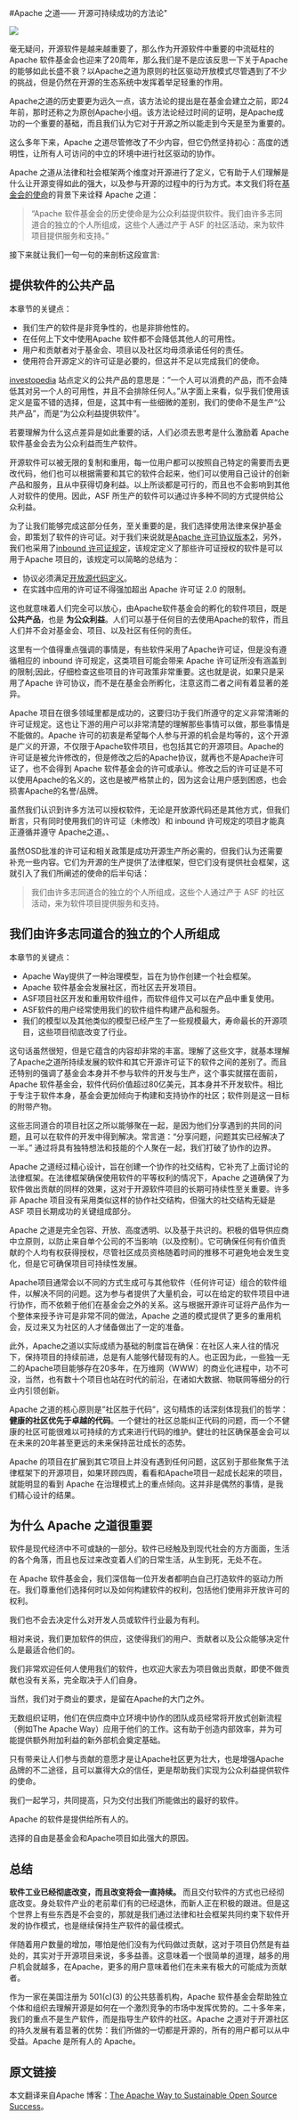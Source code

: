 #Apache 之道—— 开源可持续成功的方法论"

![](http://nashvillebandroomrepair.com/wp-content/uploads/2017/05/AdobeStock_111060361-1024x512.jpeg)

毫无疑问，开源软件是越来越重要了，那么作为开源软件中重要的中流砥柱的 Apache 软件基金会也迎来了20周年，那么我们是不是应该反思一下关于Apache的能够如此长盛不衰？以Apache之道为原则的社区驱动开放模式尽管遇到了不少的挑战，但是仍然在开源的生态系统中发挥着举足轻重的作用。

Apache之道的历史要更为远久一点，该方法论的提出是在基金会建立之前，即24年前，那时还称之为原创Apache小组。该方法论经过时间的证明，是Apache成功的一个重要的基础，而且我们认为它对于开源之所以能走到今天是至为重要的。

这么多年下来，Apache 之道尽管修改了不少内容，但它仍然坚持初心：高度的透明性，让所有人可访问的中立的环境中进行社区驱动的协作。

Apache 之道从法律和社会框架两个维度对开源进行了定义，它有助于人们理解是什么让开源变得如此的强大，以及参与开源的过程中的行为方式。本文我们将在[基金会的使命](https://www.apache.org/foundation/)的背景下来诠释 Apache 之道：

> “Apache 软件基金会的历史使命是为公众利益提供软件。我们由许多志同道合的独立的个人所组成，这些个人通过产于 ASF 的社区活动，来为软件项目提供服务和支持。”

接下来就让我们一句一句的来剖析这段宣言:

## 提供软件的公共产品

本章节的关键点：

* 我们生产的软件是非竞争性的，也是非排他性的。
* 在任何上下文中使用Apache 软件都不会降低其他人的可用性。
* 用户和贡献者对于基金会、项目以及社区均毋须承诺任何的责任。
* 使用符合开源定义的许可证是必要的，但这并不足以完成我们的使命。

[investopedia](https://www.investopedia.com/terms/p/public-good.asp) 站点定义的公共产品的意思是：”一个人可以消费的产品，而不会降低其对另一个人的可用性，并且不会排除任何人。”从字面上来看，似乎我们使用该定义是蛮不错的选择，但是，这其中有一些细微的差别，我们的使命不是生产“公共产品”，而是“为公众利益提供软件”。

若要理解为什么这点差异是如此重要的话，人们必须去思考是什么激励着 Apache 软件基金会去为公众利益而生产软件。

开源软件可以被无限的复制和重用，每一位用户都可以按照自己特定的需要而去更改代码，他们也可以根据需要和其它的软件合起来，他们可以使用自己设计的创新产品和服务，且从中获得切身利益。以上所谈都是可行的，而且也不会影响到其他人对软件的使用。因此，ASF 所生产的软件可以通过许多种不同的方式提供给公众利益。

为了让我们能够完成这部分任务，至关重要的是，我们选择使用法律来保护基金会，即策划了软件的许可证。对于我们来说就是[Apache 许可协议版本2](https://www.apache.org/licenses/LICENSE-2.0.html)，另外，我们也采用了[inbound 许可证规定](https://apache.org/legal/resolved.html)，该规定定义了那些许可证授权的软件是可以用于Apache 项目的，该规定可以简略的总结为：

* 协议必须满足[开放源代码定义](https://opensource.org/osd)。
* 在实践中应用的许可证不得强加超出 Apache 许可证 2.0 的限制。

这也就意味着人们完全可以放心，由Apache软件基金会的孵化的软件项目，既是 **公共产品**，也是 **为公众利益**。人们可以基于任何目的去使用Apache的软件，而且人们并不会对基金会、项目、以及社区有任何的责任。

这里有一个值得重点强调的事情是，有些软件采用了Apache许可证，但是没有遵循相应的 inbound 许可规定，这类项目可能会带来 Apache 许可证所没有涵盖到的限制;因此，仔细检查这些项目的许可政策非常重要。这也就是说，如果只是采用了Apache 许可协议，而不是在基金会所孵化，注意这而二者之间有着显著的差异。

Apache 项目在很多领域里都是成功的，这要归功于我们所遵守的定义非常清晰的许可证规定。这也让下游的用户可以非常清楚的理解那些事情可以做，那些事情是不能做的。Apache 许可的初衷是希望每个人参与开源的机会是均等的，这个开源是广义的开源，不仅限于Apache软件项目，也包括其它的开源项目。Apache的许可证是被允许修改的，但是修改之后的Apache协议，就再也不是Apache许可证了，也不会得到 Apache 软件基金会的许可或承认。修改之后的许可证是不可以使用Apache的名义的，这也是被严格禁止的，因为这会让用户感到困惑，也会损害Apache的名誉/品牌。

虽然我们认识到许多方法可以授权软件，无论是开放源代码还是其他方式，但我们断言，只有同时使用我们的许可证（未修改）和 inbound 许可规定的项目才能真正遵循并遵守 Apache之道。、

虽然OSD批准的许可证和相关政策是成功开源生产所必需的，但我们认为还需要补充一些内容。它们为开源的生产提供了法律框架，但它们没有提供社会框架，这就引入了我们所阐述的使命的后半句话：

> 我们由许多志同道合的独立的个人所组成，这些个人通过产于 ASF 的社区活动，来为软件项目提供服务和支持。

## 我们由许多志同道合的独立的个人所组成

本章节的关键点：

* Apache Way提供了一种治理模型，旨在为协作创建一个社会框架。
* Apache 软件基金会发展社区，而社区去开发项目。
* ASF项目社区开发和重用软件组件，而软件组件又可以在产品中重复使用。
* ASF软件的用户经常使用我们的软件组件构建产品和服务。
* 我们的模型以及其他类似的模型已经产生了一些规模最大，寿命最长的开源项目，这些项目彻底改变了行业。

这句话虽然很短，但是它蕴含的内容却非常的丰富。理解了这些文字，就基本理解了Apache之道所持续发展的软件和其它开源许可证下的软件之间的差别了。而且还特别的强调了基金会本身并不参与软件的开发与生产，这个事实就摆在面前，Apache 软件基金会，软件代码价值超过80亿美元，其本身并不开发软件。相比于专注于软件本身，基金会更加倾向于构建和支持协作的社区；软件则是这一目标的附带产物。

这些志同道合的项目社区之所以能够聚在一起，是因为他们分享遇到的共同的问题，且可以在软件的开发中得到解决。常言道：“分享问题，问题其实已经解决了一半。” 通过将具有独特想法和技能的个人聚在一起，我们打破了协作的边界。

Apache 之道经过精心设计，旨在创建一个协作的社交结构，它补充了上面讨论的法律框架。在法律框架确保使用软件的平等权利的情况下，Apache 之道确保了为软件做出贡献的同样的效果，这对于开源软件项目的长期可持续性至关重要。许多非 Apache 项目没有采用类似这样的协作社交结构，但强大的社交结构无疑是 ASF 项目长期成功的关键组成部分。

Apache 之道是完全包容、开放、高度透明、以及基于共识的。积极的倡导供应商中立原则，以防止来自单个公司的不当影响（以及控制）。它可确保任何有价值贡献的个人均有权获得授权，尽管社区成员资格随着时间的推移不可避免地会发生变化，但是它可确保项目可持续性发展。

Apache项目通常会以不同的方式生成可与其他软件（任何许可证）组合的软件组件，以解决不同的问题。这为参与者提供了大量机会，可以在给定的软件项目中进行协作，而不依赖于他们在基金会之外的关系。这与根据开源许可证将产品作为一个整体来授予许可是非常不同的做法，Apache 之道的模式提供了更多的重用机会，反过来又为社区的人才储备做出了一定的准备。

此外，Apache之道以实际成绩为基础的制度旨在确保：在社区人来人往的情况下，保持项目的持续前进，总是有人能够代替现有的人。也正因为此，一些独一无二的Apache项目能够存在20多年，在万维网（WWW）的商业化进程中，功不可没，当然，也有数十个项目也站在时代的前沿，在诸如大数据、物联网等细分的行业内引领创新。

Apache 之道的核心原则是”社区胜于代码”，这句精炼的话深刻体现我们的哲学：**健康的社区优先于卓越的代码**。一个健壮的社区总能纠正代码的问题，而一个不健康的社区可能很难以可持续的方式来进行代码的维护。健壮的社区确保基金会可以在未来的20年甚至更远的未来保持茁壮成长的态势。

Apache 的项目在扩展到其它项目上并没有遇到任何问题，这区别于那些聚焦于法律框架下的开源项目，如果环顾四周，看看和Apache项目一起成长起来的项目，就能明显的看到 Apache 在治理模式上的重点倾向。这并非是偶然的事情，是我们精心设计的结果。

## 为什么 Apache 之道很重要

软件是现代经济中不可或缺的一部分。软件已经触及到现代社会的方方面面，生活的各个角落，而且也反过来改变着人们的日常生活，从生到死，无处不在。

在 Apache 软件基金会，我们深信每一位开发者都明白自己打造软件的驱动力所在。我们尊重他们选择何时以及如何构建软件的权利，包括他们使用非开放许可的权利。

我们也不会去决定什么对开发人员或软件行业最为有利。

相对来说，我们更加软件的供应，这使得我们的用户、贡献者以及公众能够决定什么是最适合他们的。

我们非常欢迎任何人使用我们的软件，也欢迎大家去为项目做出贡献，即使不做贡献也没有关系，完全取决于人们自身。

当然，我们对于商业的要求，是留在Apache的大门之外。

无数组织证明，他们在供应商中立环境中协作的团队成员经常将开放式创新流程（例如The Apache Way）应用于他们的工作。这有助于创造内部效率，并为可能提供额外附加利益的新外部机会奠定基础。

只有带来让人们参与贡献的意愿才是让Apache社区更为壮大，也是增强Apache品牌的不二途径，且可以赢得大众的信任，更是帮助我们实现为公众利益提供软件的使命。

我们一起学习，共同提高，只为交付出我们所能做出的最好的软件。

Apache 的软件是提供给所有人的。

选择的自由是基金会和Apache项目如此强大的原因。

## 总结

**软件工业已经彻底改变，而且改变将会一直持续。** 而且交付软件的方式也已经彻底改变。身处软件产业的老前辈们有的已经退休，而新人正在积极的跟进。但是这个世界上有些东西是不会变的，那就是我们通过法律和社会框架共同约束下软件开发的协作模式，也是继续保持生产软件的最佳模式。

伴随着用户数量的增加，哪怕是他们没有为代码做过贡献，这对于项目仍然是有益处的，其实对于开源项目来说，多多益善。这意味着一个很简单的道理，越多的用户机会就越多，在Apache，更多的用户意味着他们在未来有极大的可能成为贡献者。

作为一家在美国注册为 501(c)(3) 的公共慈善机构，Apache 软件基金会帮助独立个体和组织去理解开源是如何在一个激烈竞争的市场中发挥优势的。二十多年来，我们的重点不是生产软件，而是指导生产软件的社区。Apache 之道对于开源社区的持久发展有着显著的优势：我们所做的一切都是开源的，所有的用户都可以从中受益。Apache 是所有人的 Apache。

## 原文链接

本文翻译来自Apache 博客：[The Apache Way to Sustainable Open Source Success](https://blogs.apache.org/foundation/entry/the-apache-way-to-sustainable)。
